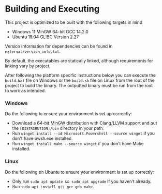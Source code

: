 # Building and Executing
This project is optimized to be built with the following targets in mind:
- Windows 11 MinGW 64-bit GCC 14.2.0
- Ubuntu 18.04 GLIBC Version 2.27

Version information for dependencies can be found in `external/version_info.txt`.

By default, the executables are statically linked, although requirements for linking vary by project.

After following the platform specific instructions below you can execute the `build.bat` file on Windows or the
`build.sh` file on Linux from the root of the project to build the binary. The outputted binary must be run from the
root to work as intended.

### Windows
Do the following to ensure your environment is set up correctly:
- Download a 64-bit [MinGW](https://winlibs.com/) distribution with Clang/LLVM support and put the `[DISTRIBUTION]/bin`
  directory in your path.
- Run `winget install --id Microsoft.Powershell --source winget` if you don't have pwsh.exe installed.
- Run `winget install make --source winget` if you don't have Make installed.

### Linux
Do the following on Ubuntu to ensure your environment is set up correctly:
- Only run `sudo apt update && sudo apt upgrade` if you haven't already.
- Run `sudo apt install git gcc gdb make`.
